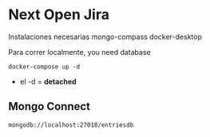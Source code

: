 # Next Open Jira
Instalaciones necesarias
  mongo-compass
  docker-desktop

Para correr localmente, you need database
```
docker-compose up -d
```
* el -d = __detached__

## Mongo Connect
```
mongodb://localhost:27018/entriesdb
```
